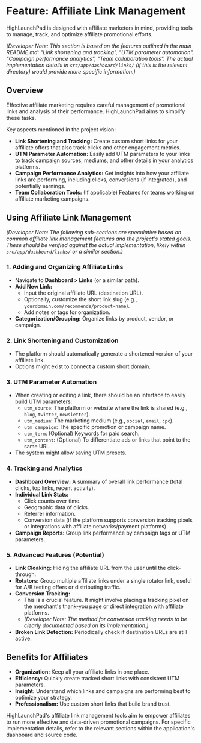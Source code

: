 # Feature: Affiliate Link Management

HighLaunchPad is designed with affiliate marketers in mind, providing tools to manage, track, and optimize affiliate promotional efforts.

*(Developer Note: This section is based on the features outlined in the main README.md: "Link shortening and tracking", "UTM parameter automation", "Campaign performance analytics", "Team collaboration tools". The actual implementation details in `src/app/dashboard/links/` (if this is the relevant directory) would provide more specific information.)*

## Overview

Effective affiliate marketing requires careful management of promotional links and analysis of their performance. HighLaunchPad aims to simplify these tasks.

Key aspects mentioned in the project vision:

*   **Link Shortening and Tracking:** Create custom short links for your affiliate offers that also track clicks and other engagement metrics.
*   **UTM Parameter Automation:** Easily add UTM parameters to your links to track campaign sources, mediums, and other details in your analytics platforms.
*   **Campaign Performance Analytics:** Get insights into how your affiliate links are performing, including clicks, conversions (if integrated), and potentially earnings.
*   **Team Collaboration Tools:** (If applicable) Features for teams working on affiliate marketing campaigns.

## Using Affiliate Link Management

*(Developer Note: The following sub-sections are speculative based on common affiliate link management features and the project's stated goals. These should be verified against the actual implementation, likely within `src/app/dashboard/links/` or a similar section.)*

### 1. Adding and Organizing Affiliate Links

*   Navigate to **Dashboard > Links** (or a similar path).
*   **Add New Link:**
    *   Input the original affiliate URL (destination URL).
    *   Optionally, customize the short link slug (e.g., `yourdomain.com/recommends/product-name`).
    *   Add notes or tags for organization.
*   **Categorization/Grouping:** Organize links by product, vendor, or campaign.

### 2. Link Shortening and Customization

*   The platform should automatically generate a shortened version of your affiliate link.
*   Options might exist to connect a custom short domain.

### 3. UTM Parameter Automation

*   When creating or editing a link, there should be an interface to easily build UTM parameters:
    *   `utm_source`: The platform or website where the link is shared (e.g., `blog`, `twitter`, `newsletter`).
    *   `utm_medium`: The marketing medium (e.g., `social`, `email`, `cpc`).
    *   `utm_campaign`: The specific promotion or campaign name.
    *   `utm_term`: (Optional) Keywords for paid search.
    *   `utm_content`: (Optional) To differentiate ads or links that point to the same URL.
*   The system might allow saving UTM presets.

### 4. Tracking and Analytics

*   **Dashboard Overview:** A summary of overall link performance (total clicks, top links, recent activity).
*   **Individual Link Stats:**
    *   Click counts over time.
    *   Geographic data of clicks.
    *   Referrer information.
    *   Conversion data (if the platform supports conversion tracking pixels or integrations with affiliate networks/payment platforms).
*   **Campaign Reports:** Group link performance by campaign tags or UTM parameters.

### 5. Advanced Features (Potential)

*   **Link Cloaking:** Hiding the affiliate URL from the user until the click-through.
*   **Rotators:** Group multiple affiliate links under a single rotator link, useful for A/B testing offers or distributing traffic.
*   **Conversion Tracking:**
    *   This is a crucial feature. It might involve placing a tracking pixel on the merchant's thank-you page or direct integration with affiliate platforms.
    *   *(Developer Note: The method for conversion tracking needs to be clearly documented based on its implementation.)*
*   **Broken Link Detection:** Periodically check if destination URLs are still active.

## Benefits for Affiliates

*   **Organization:** Keep all your affiliate links in one place.
*   **Efficiency:** Quickly create tracked short links with consistent UTM parameters.
*   **Insight:** Understand which links and campaigns are performing best to optimize your strategy.
*   **Professionalism:** Use custom short links that build brand trust.

HighLaunchPad's affiliate link management tools aim to empower affiliates to run more effective and data-driven promotional campaigns. For specific implementation details, refer to the relevant sections within the application's dashboard and source code.
